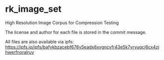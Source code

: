 # rk_image_set
High Resolution Image Corpus for Compression Testing

The license and author for each file is stored in the commit message.

All files are also available via ipfs: https://ipfs.io/ipfs/bafykbzacebf676y5eadx6xvgncvfr43e5k7yryugcj6cx4zjhwerfnoralruy
